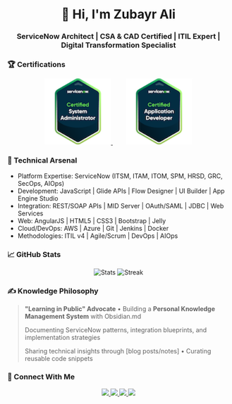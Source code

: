 <h1 align="center">👋 Hi, I'm Zubayr Ali</h1>
<h3 align="center">ServiceNow Architect | CSA & CAD Certified | ITIL Expert | Digital Transformation Specialist</h3>


### 🏆 Certifications
<div align="center">
  <a href="https://www.credly.com/badges/a3fbc941-b0dc-42f0-b409-ef21b2ea6bcc" target="_blank" style="margin: 0 15px;">
    <img src="https://raw.githubusercontent.com/zubayrali/zubayrali/main/certified-system-administrator.png" alt="ServiceNow Certified System Administrator" width="150">
  </a>
  <a href="https://www.credly.com/badges/f7774bfa-412c-4be5-bb23-43f0a6849c05" target="_blank" style="margin: 0 15px;">
    <img src="https://raw.githubusercontent.com/zubayrali/zubayrali/main/certified-application-developer.png" alt="ServiceNow Certified Application Developer" width="150">
  </a>
</div>

### 🔧 Technical Arsenal

+ Platform Expertise: ServiceNow (ITSM, ITAM, ITOM, SPM, HRSD, GRC, SecOps, AIOps)
+ Development: JavaScript | Glide APIs | Flow Designer | UI Builder | App Engine Studio
+ Integration: REST/SOAP APIs | MID Server | OAuth/SAML | JDBC | Web Services
+ Web: AngularJS | HTML5 | CSS3 | Bootstrap | Jelly
+ Cloud/DevOps: AWS | Azure | Git | Jenkins | Docker
+ Methodologies: ITIL v4 | Agile/Scrum | DevOps | AIOps

### 📈 GitHub Stats
<p align="center">
  <img src="https://github-readme-stats.vercel.app/api?username=yourusername&show_icons=true&theme=dark&hide_border=true" alt="Stats">
  <img src="https://github-readme-streak-stats.herokuapp.com/?user=yourusername&theme=dark&hide_border=true" alt="Streak">
</p>

### ✍️ Knowledge Philosophy
> **"Learning in Public" Advocate** • Building a **Personal Knowledge Management System** with Obsidian.md
> 
> Documenting ServiceNow patterns, integration blueprints, and implementation strategies
> 
> Sharing technical insights through [blog posts/notes] • Curating reusable code snippets

### 🔗 Connect With Me
<p align="center">
  <a href="https://linkedin.com/in/zubayrali">
    <img src="https://img.shields.io/badge/-LinkedIn-0A66C2?style=flat-square&logo=LinkedIn&logoColor=white" height=30>
  </a>
  <a href="https://www.credly.com/users/zubayr-ali/badges">
    <img src="https://img.shields.io/badge/-Credly-FF6B00?style=flat-square&logo=Credly&logoColor=white" height=30>
  </a>
  <a href="mailto:your.email@example.com">
    <img src="https://img.shields.io/badge/-Email-D14836?style=flat-square&logo=Gmail&logoColor=white" height=30>
  </a>
  <a href="https://servicenow.dev">
    <img src="https://img.shields.io/badge/-ServiceNow Dev-81B5A1?style=flat-square&logo=ServiceNow&logoColor=white" height=30>
  </a>
</p>
